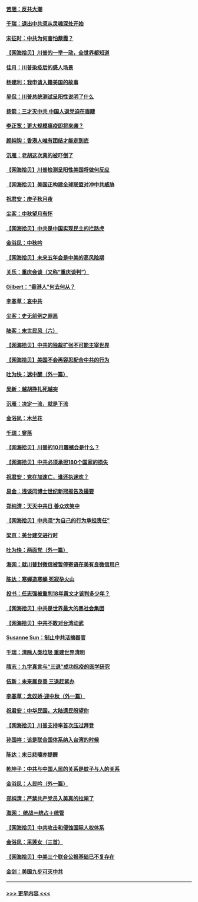 #### [苦胆：反共大潮](../pages/nsc993/n12459469.md?t=10072151) 
#### [千瑞：退出中共须从灵魂深处开始](../pages/nsc993/n12459437.md?t=10072151) 
#### [宋征时：中共为何害怕蔡霞？](../pages/nsc993/n12459097.md?t=10072151) 
#### [【网海拾贝】川普的一举一动，全世界都知道](../pages/nsc993/n12458825.md?t=10072151) 
#### [佳月：川普染疫后的感人场景](../pages/nsc993/n12456994.md?t=10072151) 
#### [杨建利：我申请入籍美国的故事](../pages/nsc993/n12455635.md?t=10072151) 
#### [吴侃：川普总统测试呈阳性说明了什么](../pages/nsc993/n12451869.md?t=10072151) 
#### [扬箭：三才灭中共 中国人退党迫在眉睫](../pages/nsc993/n12451842.md?t=10072151) 
#### [李正宽：更大规模瘟疫即将来袭？](../pages/nsc993/n12451455.md?t=10072151) 
#### [颜纯钩：香港人唯有团结才能走到底](../pages/nsc993/n12450870.md?t=10072151) 
#### [沉雁：老胡这次真的被吓倒了](../pages/nsc993/n12449796.md?t=10072151) 
#### [【网海拾贝】川普检测呈阳性美国将做何反应](../pages/nsc993/n12449042.md?t=10072151) 
#### [【网海拾贝】美国正构建全球联盟对冲中共威胁](../pages/nsc993/n12446580.md?t=10072151) 
#### [祝君安：庚子秋月夜](../pages/nsc993/n12445870.md?t=10072151) 
#### [尘客：中秋望月有怀](../pages/nsc993/n12444632.md?t=10072151) 
#### [【网海拾贝】中共是中国实现民主的拦路虎](../pages/nsc993/n12443573.md?t=10072151) 
#### [金浴凤：中秋吟](../pages/nsc993/n12441773.md?t=10072151) 
#### [【网海拾贝】未来五年会是中美的高风险期](../pages/nsc993/n12440760.md?t=10072151) 
#### [关乐：重庆会谈（又称“重庆谈判”）](../pages/nsc993/n12437525.md?t=10072151) 
#### [Gilbert：“香港人”何去何从？](../pages/nsc993/n12435894.md?t=10072151) 
#### [李春草：哀中共](../pages/nsc993/n12435874.md?t=10072151) 
#### [尘客：史无前例之罪恶](../pages/nsc993/n12435762.md?t=10072151) 
#### [陆客：末世民风（六）](../pages/nsc993/n12435354.md?t=10072151) 
#### [【网海拾贝】中共的独裁扩张不可能主宰世界](../pages/nsc993/n12435151.md?t=10072151) 
#### [【网海拾贝】美国不会再容忍配合中共的行为](../pages/nsc993/n12433808.md?t=10072151) 
#### [吐为快：迷中醒（外一篇）](../pages/nsc993/n12433585.md?t=10072151) 
#### [吴新：越胡挣扎死越突](../pages/nsc993/n12433562.md?t=10072151) 
#### [沉雁：决定一流，就是下流](../pages/nsc993/n12432128.md?t=10072151) 
#### [金浴凤：木兰花](../pages/nsc993/n12432124.md?t=10072151) 
#### [千瑞：寥落](../pages/nsc993/n12432071.md?t=10072151) 
#### [【网海拾贝】川普的10月震撼会是什么？](../pages/nsc993/n12431624.md?t=10072151) 
#### [【网海拾贝】中共必须承担180个国家的损失](../pages/nsc993/n12428893.md?t=10072151) 
#### [祝君安：党在加速亡，谁还执迷欢？](../pages/nsc993/n12428652.md?t=10072151) 
#### [易金：浅谈闫博士世纪新冠报告及撮要](../pages/nsc993/n12426822.md?t=10072151) 
#### [郑纯清：天灭中共日 善众欢笑中](../pages/nsc993/n12426784.md?t=10072151) 
#### [【网海拾贝】中共须“为自己的行为承担责任”](../pages/nsc993/n12426067.md?t=10072151) 
#### [梁京：美台建交进行时](../pages/nsc993/n12424066.md?t=10072151) 
#### [吐为快：两面党（外一篇）](../pages/nsc993/n12424043.md?t=10072151) 
#### [海网：就川普封微信被暂停寄语在美有良微信用户](../pages/nsc993/n12424021.md?t=10072151) 
#### [陈达：寒蝉造寒蝉 死寂孕火山](../pages/nsc993/n12423958.md?t=10072151) 
#### [投书：任志强被重判18年黄文才该判多少年？](../pages/nsc993/n12423672.md?t=10072151) 
#### [【网海拾贝】中共是世界最大的黑社会集团](../pages/nsc993/n12423543.md?t=10072151) 
#### [【网海拾贝】中共不敢对台湾动武](../pages/nsc993/n12421418.md?t=10072151) 
#### [Susanne Sun：制止中共活摘器官](../pages/nsc993/n12419654.md?t=10072151) 
#### [千瑞：清除人类垃圾 重建世界清明](../pages/nsc993/n12419414.md?t=10072151) 
#### [隋志：九字真言与“三退”成功抗疫的医学研究](../pages/nsc993/n12419248.md?t=10072151) 
#### [伍新：未来属良善 三退赶紧办](../pages/nsc993/n12418496.md?t=10072151) 
#### [李春草：念奴娇·迎中秋（外一篇）](../pages/nsc993/n12418465.md?t=10072151) 
#### [祝君安：中华民国，大陆遗民盼望你](../pages/nsc993/n12418089.md?t=10072151) 
#### [【网海拾贝】川普支持率首次压过拜登](../pages/nsc993/n12418050.md?t=10072151) 
#### [孙国祥：该是联合国体系纳入台湾的时候](../pages/nsc993/n12417369.md?t=10072151) 
#### [陈达：末日悲嚎亦提醒](../pages/nsc993/n12416736.md?t=10072151) 
#### [乾坤子：中共与中国人民的关系是蚊子与人的关系](../pages/nsc993/n12416632.md?t=10072151) 
#### [金浴凤：人民吟（外一篇）](../pages/nsc993/n12416567.md?t=10072151) 
#### [郑纯清：严禁共产党员入美真的拉闸了](../pages/nsc993/n12416550.md?t=10072151) 
#### [海网： 统战＝统占＋统管](../pages/nsc993/n12416404.md?t=10072151) 
#### [【网海拾贝】中共攻击和侵蚀国际人权体系](../pages/nsc993/n12416250.md?t=10072151) 
#### [金浴凤：采莲女（三首）](../pages/nsc993/n12415517.md?t=10072151) 
#### [【网海拾贝】中美三个联合公报基础已不复存在](../pages/nsc993/n12415054.md?t=10072151) 
#### [金剑：美国九步可灭中共](../pages/nsc993/n12413183.md?t=10072151) 

----
#### [ >>> 更早内容 <<< ](../indexes/nsc993-earlier.md)
